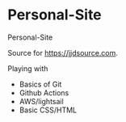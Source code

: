 # Personal-Site
Personal-Site

Source for https://jjdsource.com.

Playing with
- Basics of Git
- Github Actions
- AWS/lightsail
- Basic CSS/HTML